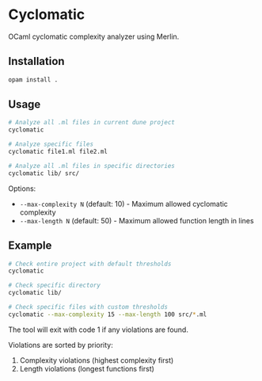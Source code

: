 # Cyclomatic

OCaml cyclomatic complexity analyzer using Merlin.

## Installation

```bash
opam install .
```

## Usage

```bash
# Analyze all .ml files in current dune project
cyclomatic

# Analyze specific files
cyclomatic file1.ml file2.ml

# Analyze all .ml files in specific directories
cyclomatic lib/ src/
```

Options:
- `--max-complexity N` (default: 10) - Maximum allowed cyclomatic complexity
- `--max-length N` (default: 50) - Maximum allowed function length in lines

## Example

```bash
# Check entire project with default thresholds
cyclomatic

# Check specific directory
cyclomatic lib/

# Check specific files with custom thresholds
cyclomatic --max-complexity 15 --max-length 100 src/*.ml
```

The tool will exit with code 1 if any violations are found.

Violations are sorted by priority:
1. Complexity violations (highest complexity first)
2. Length violations (longest functions first)